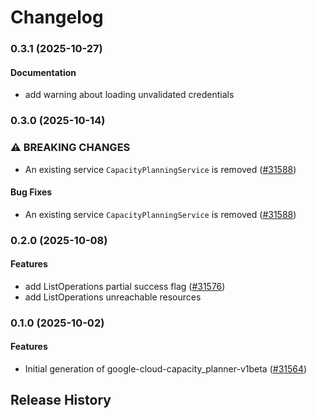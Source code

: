 # Changelog

### 0.3.1 (2025-10-27)

#### Documentation

* add warning about loading unvalidated credentials 

### 0.3.0 (2025-10-14)

### ⚠ BREAKING CHANGES

* An existing service `CapacityPlanningService` is removed ([#31588](https://github.com/googleapis/google-cloud-ruby/issues/31588))

#### Bug Fixes

* An existing service `CapacityPlanningService` is removed ([#31588](https://github.com/googleapis/google-cloud-ruby/issues/31588)) 

### 0.2.0 (2025-10-08)

#### Features

* add ListOperations partial success flag ([#31576](https://github.com/googleapis/google-cloud-ruby/issues/31576)) 
* add ListOperations unreachable resources 

### 0.1.0 (2025-10-02)

#### Features

* Initial generation of google-cloud-capacity_planner-v1beta ([#31564](https://github.com/googleapis/google-cloud-ruby/issues/31564)) 

## Release History
